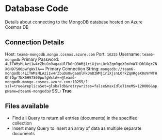 # Database Code

Details about connecting to the MongoDB database hosted on Azure Cosmos DB

## Connection Details
Host: `team6-mongodb.mongo.cosmos.azure.com`
Port: `10255`
Username: `team6-mongodb`
Primary Password: `4LITWMsMLAzi1w4rZbuOo0wgaaUlFk0nO3WMj1riXjsnL0rkZqmRgeX0oVnWTHOhlOgr7NX6H97S00pwfgWxlA==`
Primary Connection String: `mongodb://team6-mongodb:4LITWMsMLAzi1w4rZbuOo0wgaaUlFk0nO3WMj1riXjsnL0rkZqmRgeX0oVnWTHOhlOgr7NX6H97S00pwfgWxlA==@team6-mongodb.mongo.cosmos.azure.com:10255/?ssl=true&replicaSet=globaldb&retrywrites=false&maxIdleTimeMS=120000&appName=@team6-mongodb@`
SSL: **True**

## Files available
* Find all
    Query to return all entries (documents) in the specified collection
* Insert many
    Query to insert an array of data as multiple separate documents